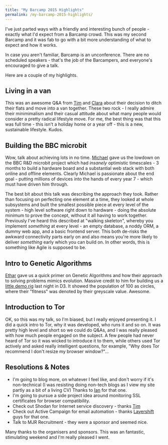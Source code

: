 ```yaml
---
title: "My Barcamp 2015 Highlights"
permalink: /my-barcamp-2015-highlights/
---
```


I've just parted ways with a friendly and interesting bunch of people - exactly
what I'd expect from a Barcamp crowd. This was my second Barcamp and it was fab
to go with a bit more understanding of what to expect and how it works.

In case you aren't familiar, Barcamp is an unconference. There are no scheduled speakers - that's the job of the Barcampers, and everyone's encouraged to give a talk.

Here are a couple of my highlights.

## Living in a van

This was an awesome Q&A from [Tim](https://twitter.com/tdobson) and [Clara](https://twitter.com/czmj2) about their decision to ditch their flats and move into a van together. These two rock - I really admire their minimimalism and their casual attitude about what many people would consider a pretty radical lifestyle move. For me, the best thing was that this was full time - this isn't a holiday home or a year off - this is a new, sustainable lifestyle. Kudos.


## Building the BBC microbit

Wow, talk about achieving lots in no time. [Michael](https://twitter.com/spark_rd) gave us the lowdown on the BBC R&D microbit project which had *insanely* optimistic timescales - 3 months to build a hardware board and a substantial web stack with both online and offline elements. Clearly Michael is passionate about the end goal - putting millions of devices into the hands of every year 7 - which must have driven him through.

The best bit about this talk was describing the approach they took. Rather than focusing on perfecting one element at a time, they looked at whole subsystems and built the smallest possible piece at every level of the system - high level software right down to hardware - doing the absolute minimum to prove the concept, without it all having to work together. Previously I've heard this described at "walking skeleton", whereby you implement *something* at every level - an empty database, a noddy ORM, a dummy web app, and a basic frontend server. This both de-risks the awkward connectivity parts early on and also means you're more likely to deliver *something* early which you can build on. In other words, this is something like Agile is supposed to be.

## Intro to Genetic Algorithms

[Ethar](https://twitter.com/etharuk) gave us a quick primer on Genetic Algorithms and how their approach to solving problems mimics evolution. Massive credit to him for building us a [little demo rig](https://jsbin.com/dapocegohi/edit?html,js,output) last night in D3. It showed the population of 100 as circles, where their "fitness" was denoted by their greyscale value. Awesome.

## Introduction to Tor

OK, so this was my talk, so I'm biased, but I really enjoyed presenting it. I did a quick intro to Tor, why it was developed, who runs it and so on. It was pretty high level and short so we could do Q&As, and I was really pleased with how much people engaged on the subject. A few people had never heard of Tor so it was wicked to introduce it to them, while others used Tor actively and asked really intelligent questions, for example, "Why does Tor recommend I don't resize my browser window?"...

## Resolutions & Notes

- I'm going to blog more, on whatever I feel like, and don't worry if it's non-technical (I was resisting doing non-tech blogs as I view my site partly as a bit of a living CV) Thanks to [Ian](https://twitter.com/cubicgarden) for that one.
- I'm going to pursue a side project idea around monitoring SSL certificates for browser compatibility.
- Check out Shodan for Internet service discovery - thanks [Tim](https://twitter.com/TimJDFletcher)
- Check out Active Campaign for email automation - thanks [Layershift](https://twitter.com/Layershift) guys for that one.
- Talk to MJR Recruitment - they were a sponsor and seemed nice.


Many thanks to the organisers and sponsors. This was an fantastic, stimulating weekend and I'm really pleased I went.
